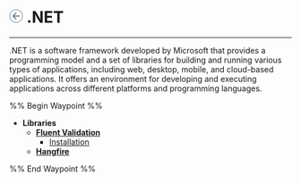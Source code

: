 # [![](../../../../../icons/backward.png)](../../CSharp.md) .NET
---

.NET is a software framework developed by Microsoft that provides a programming model and a set of libraries for building and running various types of applications, including web, desktop, mobile, and cloud-based applications. It offers an environment for developing and executing applications across different platforms and programming languages.

%% Begin Waypoint %%
- **Libraries**
	- **[Fluent Validation](Libraries/Fluent%20Validation/Fluent%20Validation.md)**
		- [Installation](Libraries/Fluent%20Validation/Installation.md)
	- **[Hangfire](Libraries/Hangfire/Hangfire.md)**

%% End Waypoint %%

